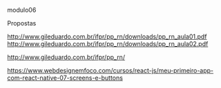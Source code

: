 modulo06


Propostas

http://www.gileduardo.com.br/ifpr/pp_rn/downloads/pp_rn_aula01.pdf
http://www.gileduardo.com.br/ifpr/pp_rn/downloads/pp_rn_aula02.pdf

http://www.gileduardo.com.br/ifpr/pp_rn/

https://www.webdesignemfoco.com/cursos/react-js/meu-primeiro-app-com-react-native-07-screens-e-buttons
